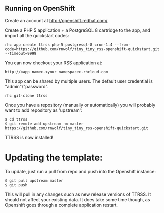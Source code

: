 Running on OpenShift
----------------------------

Create an account at http://openshift.redhat.com/

Create a PHP 5 application + a PostgreSQL 8 cartridge to the app, and import all the quickstart codes:

    rhc app create ttrss php-5 postgresql-8 cron-1.4 --from-code=https://github.com/rnwolf/tiny_tiny_rss-openshift-quickstart.git --timeout=9999


You can now checkout your RSS application at:

    http://<app name>-<your namespace>.rhcloud.com

This app can be shared by multiple users. The default user credential is "admin"/"password".

    rhc git-clone ttrss

Once you have a repository (manually or automatically) you will probably want to add repository as 'upstream':

    $ cd ttrss
    $ git remote add upstream -m master https://github.com/rnwolf/tiny_tiny_rss-openshift-quickstart.git

TTRSS is now installed!

Updating the template:
======================
To update, just run a pull from repo and push into the Openshift instance:

    $ git pull upstream master
    $ git push

This will pull in any changes such as new release versions of TTRSS. It should not affect your existing data. It does take some time though, as Openshift goes through a complete application restart.
